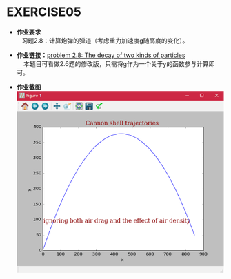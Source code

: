 EXERCISE05
=======

 - **作业要求**  
    习题2.8：计算炮弹的弹道（考虑重力加速度g随高度的变化）。
     
     
 - **作业链接：**[problem 2.8: The decay of two kinds of particles](https://github.com/Pu-ZH/compuationalphysics_N2014301020017/blob/master/EXERCISE05/homework05_2.8.py)     
     本题目可看做2.6题的修改版，只需将g作为一个关于y的函数参与计算即可。
     
 - **作业截图**  
 ![homework05](https://github.com/Pu-ZH/compuationalphysics_N2014301020017/blob/master/EXERCISE05/homework05.png)    
